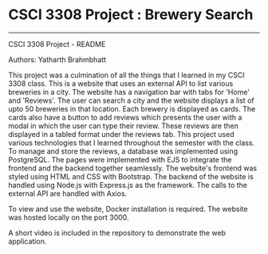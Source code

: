 # CSCI 3308 Project : Brewery Search

---

CSCI 3308 Project - README

Authors: Yatharth Brahmbhatt

This project was a culmination of all the things that I learned in my CSCI 3308 class. This is a website that uses an external API to list various breweries in a city. The website has a navigation bar with tabs for 'Home' and 'Reviews'. The user can search a city and the website displays a list of upto 50 breweries in that location. Each brewery is displayed as cards. The cards also have a button to add reviews which presents the user with a modal in which the user can type their review. These reviews are then displayed in a tabled format under the reviews tab.
This project used various technologies that I learned throughout the semester with the class. To manage and store the reviews, a database was implemented using PostgreSQL. 
The pages were implemented with EJS to integrate the frontend and the backend together seamlessly. The website's frontend was styled using HTML and CSS with Bootstrap. The backend of the website is handled using Node.js with Express.js as the framework. The calls to the external API are handled with Axios.

To view and use the website, Docker installation is required. The website was hosted locally on the port 3000. 

A short video is included in the repository to demonstrate the web application. 
